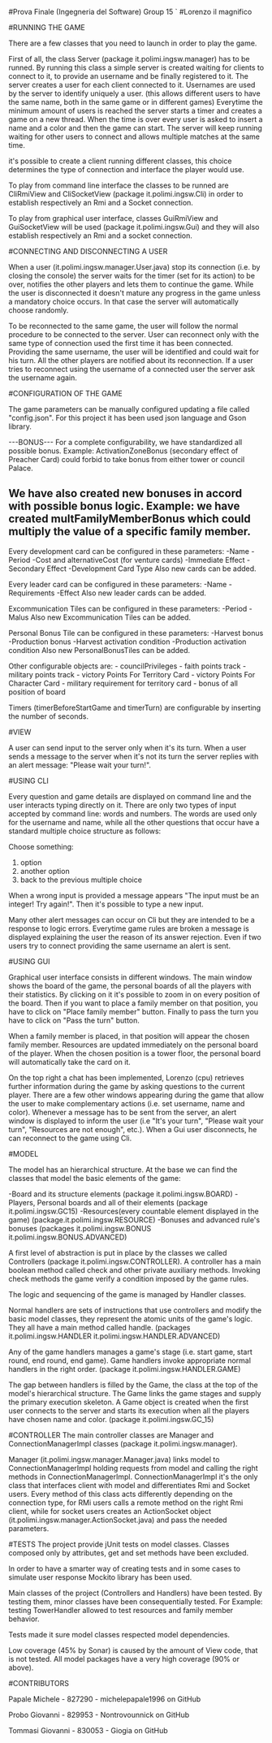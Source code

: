 #Prova Finale (Ingegneria del Software) Group 15
`
#Lorenzo il magnifico

#RUNNING THE GAME

There are a few classes that you need to launch in order to play the game.

First of all, the class Server (package it.polimi.ingsw.manager) has to be runned.
By running this class a simple server is created waiting for clients to connect to it, to provide an username and be finally registered to it.
The server creates a user for each client connected to it.
Usernames are used by the server to identify uniquely a user. (this allows different users to have the same name, both in the same game or in different games)
Everytime the minimum amount of users is reached the server starts a timer and creates a game on a new thread.
When the time is over every user is asked to insert a name and a color and then the game can start.
The server will keep running waiting for other users to connect and allows multiple matches at the same time.

it's possible to create a client running different classes, this choice determines the type of connection and interface the player would use.

To play from command line interface the classes to be runned are CliRmiView and CliSocketView (package it.polimi.ingsw.Cli)
in order to establish respectively an Rmi and a Socket connection.

To play from graphical user interface, classes GuiRmiView and GuiSocketView will be used (package it.polimi.ingsw.Gui)
and they will also establish respectively an Rmi and a socket connection.

#CONNECTING AND DISCONNECTING A USER

When a user (it.polimi.ingsw.manager.User.java) stop its connection (i.e. by closing the console) the server waits for the timer (set for its action) to be over,
notifies the other players and lets them to continue the game.
While the user is disconnected it doesn't mature any progress in the game unless a mandatory choice occurs.
In that case the server will automatically choose randomly.

To be reconnected to the same game, the user will follow the normal procedure to be connected to the server.
User can reconnect only with the same type of connection used the first time it has been connected.
Providing the same username, the user will be identified and could wait for his turn.
All the other players are notified about its reconnection.
If a user tries to reconnect using the username of a connected user the server ask the username again.

#CONFIGURATION OF THE GAME

The game parameters can be manually configured updating a file called "config.json".
For this project it has been used json language and Gson library.

---BONUS---
For a complete configurability, we have standardized all possible bonus.
Example: ActivationZoneBonus (secondary effect of Preacher Card) could forbid to take bonus from either tower or council Palace. 

We have also created new bonuses in accord with possible bonus logic.
Example: we have created multFamilyMemberBonus which could multiply the value of a specific family member.
-----------

Every development card can be configured in these parameters:
	-Name
	-Period
	-Cost and alternativeCost (for venture cards)
	-Immediate Effect
	-Secondary Effect
	-Development Card Type
Also new cards can be added.

Every leader card can be configured in these parameters:
	-Name
	-Requirements
	-Effect
Also new leader cards can be added.

Excommunication Tiles can be configured in these parameters:
	-Period
	-Malus
Also new Excommunication Tiles can be added.

Personal Bonus Tile can be configured in these parameters:
	-Harvest bonus
	-Production bonus
	-Harvest activation condition 
	-Production activation condition
Also new PersonalBonusTiles can be added.

Other configurable objects are: 
	- councilPrivileges
	- faith points track
	- military points track
	- victory Points For Territory Card
	- victory Points For Character Card
	- military requirement for territory card
	- bonus of all position of board

Timers (timerBeforeStartGame and timerTurn) are configurable by inserting the number of seconds. 

#VIEW

A user can send input to the server only when it's its turn.
When a user sends a message to the server when it's not its turn the server replies with an alert message:
"Please wait your turn!". 

#USING CLI

Every question and game details are displayed on command line and the user interacts typing directly on it.
There are only two types of input accepted by command line: words and numbers.
The words are used only for the username and name, while all the other questions that occur have a standard multiple choice structure as follows:

Choose something:
1) option
2) another option
3) back to the previous multiple choice

When a wrong input is provided a message appears "The input must be an integer! Try again!".
Then it's possible to type a new input.

Many other alert messages can occur on Cli but they are intended to be a response to logic errors.
Everytime game rules are broken a message is displayed explaining the user the reason of its answer rejection.
Even if two users try to connect providing the same username an alert is sent.

#USING GUI

Graphical user interface consists in different windows.
The main window shows the board of the game, the personal boards of all the players with their statistics. By clicking on it it's possible to zoom in on every position of the board.
Then if you want to place a family member on that position, you have to click on "Place family member" button.
Finally to pass the turn you have to click on "Pass the turn" button.

When a family member is placed, in that position will appear the chosen family member.
Resources are updated immediately on the personal board of the player.
When the chosen position is a tower floor, the personal board will automatically take the card on it.

On the top right a chat has been implemented, Lorenzo (cpu) retrieves further information during the game by asking questions to the current player.
There are a few other windows appearing during the game that allow the user to make complementary actions (i.e. set username, name and color).
Whenever a message has to be sent from the server, an alert window is displayed to inform the user
(i.e "It's your turn", "Please wait your turn", "Resources are not enough", etc.).
When a Gui user disconnects, he can reconnect to the game using Cli.

#MODEL

The model has an hierarchical structure.
At the base we can find the classes that model the basic elements of the game:

-Board and its structure elements (package it.polimi.ingsw.BOARD)
-Players, Personal boards and all of their elements (package it.polimi.ingsw.GC15)
-Resources(every countable element displayed in the game) (package.it.polimi.ingsw.RESOURCE)
-Bonuses and advanced rule's bonuses (packages it.polimi.ingsw.BONUS it.polimi.ingsw.BONUS.ADVANCED)

A first level of abstraction is put in place by the classes we called Controllers (package it.polimi.ingsw.CONTROLLER).
A controller has a main boolean method called check and other private auxiliary methods.
Invoking check methods the game verify a condition imposed by the game rules.

The logic and sequencing of the game is managed by Handler classes.

Normal handlers are sets of instructions that use controllers and modify the basic model classes, they represent the atomic units of the game's logic.
They all have a main method called handle.
(packages it.polimi.ingsw.HANDLER it.polimi.ingsw.HANDLER.ADVANCED)

Any of the game handlers manages a game's stage (i.e. start game, start round, end round, end game).
Game handlers invoke appropriate normal handlers in the right order.
(package it.polimi.ingsw.HANDLER.GAME)

The gap between handlers is filled by the Game, the class at the top of the model's hierarchical structure.
The Game links the game stages and supply the primary execution skeleton.
A Game object is created when the first user connects to the server and starts its execution when all the players have chosen name and color.
(package it.polimi.ingsw.GC_15)

#CONTROLLER
The main controller classes are Manager and ConnectionManagerImpl classes (package it.polimi.ingsw.manager).

Manager (it.polimi.ingsw.manager.Manager.java) links model to ConnectionManagerImpl holding requests from model and calling the right methods in ConnectionManagerImpl.
ConnectionManagerImpl it's the only class that interfaces client with model and differentiates Rmi and Socket users.
Every method of this class acts differently depending on the connection type, for RMi users calls a remote method on the right Rmi client,
while for socket users creates an ActionSocket object (it.polimi.ingsw.manager.ActionSocket.java) and pass the needed parameters.

#TESTS
The project provide jUnit tests on model classes.
Classes composed only by attributes, get and set methods have been excluded.

In order to have a smarter way of creating tests and in some cases to simulate user response Mockito library has been used.

Main classes of the project (Controllers and Handlers) have been tested.
By testing them, minor classes have been consequentially tested.
For Example: testing TowerHandler allowed to test resources and family member behavior.

Tests made it sure model classes respected model dependencies.

Low coverage (45% by Sonar) is caused by the amount of View code, that is not tested.
All model packages have a very high coverage (90% or above).








#CONTRIBUTORS

Papale Michele - 827290 - michelepapale1996 on GitHub

Probo Giovanni - 829953 - Nontrovounnick on GitHub

Tommasi Giovanni - 830053 - Giogia on GitHub







